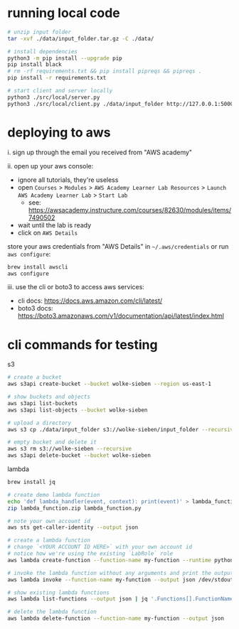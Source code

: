 # running local code

```bash
# unzip input folder
tar -xvf ./data/input_folder.tar.gz -C ./data/

# install dependencies
python3 -m pip install --upgrade pip
pip install black
# rm -rf requirements.txt && pip install pipreqs && pipreqs .
pip install -r requirements.txt

# start client and server locally
python3 ./src/local/server.py
python3 ./src/local/client.py ./data/input_folder http://127.0.0.1:5000/api
```

# deploying to aws

i. sign up through the email you received from "AWS academy"

ii. open up your aws console:

-   ignore all tutorials, they're useless
-   open `Courses` > `Modules` > `AWS Academy Learner Lab Resources` > `Launch AWS Academy Learner Lab` > `Start Lab`
    -   see: https://awsacademy.instructure.com/courses/82630/modules/items/7490502
-   wait until the lab is ready
-   click on `AWS Details`

store your aws credentials from "AWS Details" in `~/.aws/credentials` or run `aws configure`:

```bash
brew install awscli
aws configure
```

iii. use the cli or boto3 to access aws services:

-   cli docs: https://docs.aws.amazon.com/cli/latest/
-   boto3 docs: https://boto3.amazonaws.com/v1/documentation/api/latest/index.html

# cli commands for testing

s3

```bash
# create a bucket
aws s3api create-bucket --bucket wolke-sieben --region us-east-1

# show buckets and objects
aws s3api list-buckets
aws s3api list-objects --bucket wolke-sieben

# upload a directory
aws s3 cp ./data/input_folder s3://wolke-sieben/input_folder --recursive

# empty bucket and delete it
aws s3 rm s3://wolke-sieben --recursive
aws s3api delete-bucket --bucket wolke-sieben
```

lambda

```bash
brew install jq

# create demo lambda function
echo 'def lambda_handler(event, context): print(event)' > lambda_function.py
zip lambda_function.zip lambda_function.py

# note your own account id
aws sts get-caller-identity --output json

# create a lambda function
# change `<YOUR ACCOUNT ID HERE>` with your own account id
# notice how we're using the existing `LabRole` role
aws lambda create-function --function-name my-function --runtime python3.8 --role arn:aws:iam::<YOUR ACCOUNT ID HERE>:role/LabRole --handler lambda_function.lambda_handler --zip-file fileb://lambda_function.zip --output json

# invoke the lambda function without any arguments and print the output as json
aws lambda invoke --function-name my-function --output json /dev/stdout

# show existing lambda functions
aws lambda list-functions --output json | jq '.Functions[].FunctionName'

# delete the lambda function
aws lambda delete-function --function-name my-function --output json
```

